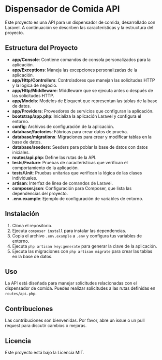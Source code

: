 # Dispensador de Comida API

Este proyecto es una API para un dispensador de comida, desarrollado con Laravel. A continuación se describen las características y la estructura del proyecto.

## Estructura del Proyecto

- **app/Console**: Contiene comandos de consola personalizados para la aplicación.
- **app/Exceptions**: Maneja las excepciones personalizadas de la aplicación.
- **app/Http/Controllers**: Controladores que manejan las solicitudes HTTP y la lógica de negocio.
- **app/Http/Middleware**: Middleware que se ejecuta antes o después de las solicitudes HTTP.
- **app/Models**: Modelos de Eloquent que representan las tablas de la base de datos.
- **app/Providers**: Proveedores de servicios que configuran la aplicación.
- **bootstrap/app.php**: Inicializa la aplicación Laravel y configura el entorno.
- **config**: Archivos de configuración de la aplicación.
- **database/factories**: Fábricas para crear datos de prueba.
- **database/migrations**: Migraciones para crear y modificar tablas en la base de datos.
- **database/seeders**: Seeders para poblar la base de datos con datos iniciales.
- **routes/api.php**: Define las rutas de la API.
- **tests/Feature**: Pruebas de características que verifican el comportamiento de la aplicación.
- **tests/Unit**: Pruebas unitarias que verifican la lógica de las clases individuales.
- **artisan**: Interfaz de línea de comandos de Laravel.
- **composer.json**: Configuración para Composer, que lista las dependencias del proyecto.
- **.env.example**: Ejemplo de configuración de variables de entorno.

## Instalación

1. Clona el repositorio.
2. Ejecuta `composer install` para instalar las dependencias.
3. Copia el archivo `.env.example` a `.env` y configura tus variables de entorno.
4. Ejecuta `php artisan key:generate` para generar la clave de la aplicación.
5. Ejecuta las migraciones con `php artisan migrate` para crear las tablas en la base de datos.

## Uso

La API está diseñada para manejar solicitudes relacionadas con el dispensador de comida. Puedes realizar solicitudes a las rutas definidas en `routes/api.php`.

## Contribuciones

Las contribuciones son bienvenidas. Por favor, abre un issue o un pull request para discutir cambios o mejoras.

## Licencia

Este proyecto está bajo la Licencia MIT.